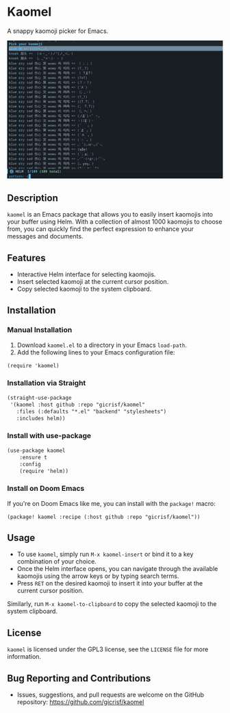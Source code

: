 # Kaomel

A snappy kaomoji picker for Emacs.

![screen](screenshot.png)

## Description
`kaomel` is an Emacs package that allows you to easily insert kaomojis into your buffer using Helm. With a collection of almost 1000 kaomojis to choose from, you can quickly find the perfect expression to enhance your messages and documents.

## Features
- Interactive Helm interface for selecting kaomojis.
- Insert selected kaomoji at the current cursor position.
- Copy selected kaomoji to the system clipboard.

## Installation

### Manual Installation
1. Download `kaomel.el` to a directory in your Emacs `load-path`.
2. Add the following lines to your Emacs configuration file:

``` emacs-lisp
(require 'kaomel)
```

### Installation via Straight

```emacs-lisp
(straight-use-package
 '(kaomel :host github :repo "gicrisf/kaomel"
   :files (:defaults "*.el" "backend" "stylesheets")
   :includes helm))
```

### Install with use-package

```emacs-lisp
(use-package kaomel
    :ensure t
    :config
    (require 'helm))
```

### Install on Doom Emacs
If you're on Doom Emacs like me, you can install with the `package!` macro:

```emacs-lisp
(package! kaomel :recipe (:host github :repo "gicrisf/kaomel"))
```

## Usage
- To use `kaomel`, simply run `M-x kaomel-insert` or bind it to a key combination of your choice.
- Once the Helm interface opens, you can navigate through the available kaomojis using the arrow keys or by typing search terms.
- Press `RET` on the desired kaomoji to insert it into your buffer at the current cursor position.

Similarly, run `M-x kaomel-to-clipboard` to copy the selected kaomoji to the system clipboard.

## License
`kaomel` is licensed under the GPL3 license, see the `LICENSE` file for more information.

## Bug Reporting and Contributions
- Issues, suggestions, and pull requests are welcome on the GitHub repository: https://github.com/gicrisf/kaomel
